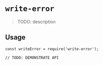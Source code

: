 # `write-error`

> TODO: description

## Usage

```
const writeError = require('write-error');

// TODO: DEMONSTRATE API
```
